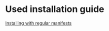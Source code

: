 # Used installation guide
[Installing with regular manifests](https://docs.cert-manager.io/en/release-0.9/getting-started/install/kubernetes.html#installing-with-regular-manifests)
